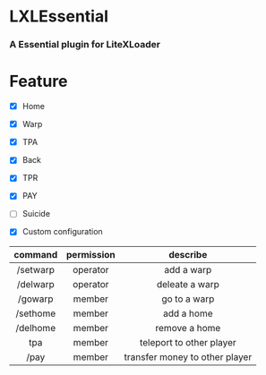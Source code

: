 # LXLEssential
### A Essential plugin for LiteXLoader

# Feature
- [x]  Home

- [x]  Warp

- [x]  TPA

- [x]  Back

- [x]  TPR

- [x]  PAY

- [ ]  Suicide

- [x]  Custom configuration


|command|permission|describe|
|:-:|:-:|:-:|
|/setwarp|operator|add a warp|
|/delwarp|operator|deleate a warp|
|/gowarp|member| go to a warp|
|/sethome|member|add a home|
|/delhome|member|remove a home|
|tpa|member|teleport to other player|
|/pay|member|transfer money to other player|